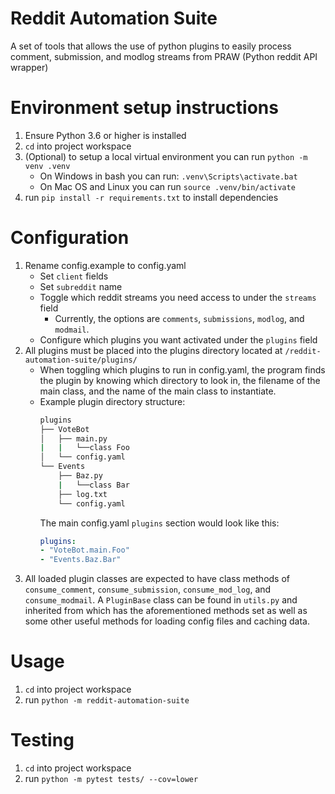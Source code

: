 # Reddit Automation Suite
A set of tools that allows the use of python plugins to easily process comment, submission, and modlog streams from PRAW (Python reddit API wrapper)

# Environment setup instructions
1. Ensure Python 3.6 or higher is installed
2. `cd` into project workspace
3. (Optional) to setup a local virtual environment you can run `python -m venv .venv`
    - On Windows in bash you can run: `.venv\Scripts\activate.bat`
    - On Mac OS and Linux you can run `source .venv/bin/activate`
4. run `pip install -r requirements.txt` to install dependencies

# Configuration
1. Rename config.example to config.yaml
    - Set `client` fields
    - Set `subreddit` name
    - Toggle which reddit streams you need access to under the `streams` field
        - Currently, the options are `comments`, `submissions`, `modlog`, and `modmail`.
    - Configure which plugins you want activated under the `plugins` field
2. All plugins must be placed into the plugins directory located at `/reddit-automation-suite/plugins/`
    - When toggling which plugins to run in config.yaml, the program finds the plugin by knowing which directory to look in, the filename of the main class, and the name of the main class to instantiate. 
    - Example plugin directory structure:
        ```bash
        plugins
        ├── VoteBot
        │   ├── main.py
        |   |   └──class Foo
        │   └── config.yaml
        └── Events
            ├── Baz.py
            |   └──class Bar
            ├── log.txt
            └── config.yaml
        ```
        The main config.yaml `plugins` section would look like this:
        ```yaml
        plugins:
        - "VoteBot.main.Foo"
        - "Events.Baz.Bar"
        ```
3. All loaded plugin classes are expected to have class methods of `consume_comment`, `consume_submission`, `consume_mod_log`, and `consume_modmail`. A `PluginBase` class can be found in `utils.py` and inherited from which has the aforementioned methods set as well as some other useful methods for loading config files and caching data.

# Usage
1. `cd` into project workspace
2. run `python -m reddit-automation-suite`

# Testing
1. `cd` into project workspace
2. run `python -m pytest tests/ --cov=lower`